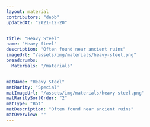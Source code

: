 ```yaml
---
layout: material
contributors: "debb"
updatedAt: "2021-12-20"


title: "Heavy Steel"
name: "Heavy Steel"
description: "Often found near ancient ruins"
imageUrl: "/assets/img/materials/heavy-steel.png"
breadcrumbs:
  Materials: "/materials"


matName: "Heavy Steel"
matRarity: "Special"
matImageUrl: "/assets/img/materials/heavy-steel.png"
matRaritySortOrder: "2"
matType: "Bot"
matDescription: "Often found near ancient ruins"
matOverview: ""
---
```

